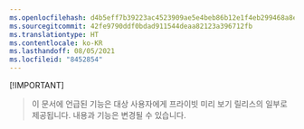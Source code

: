 ```yaml
---
ms.openlocfilehash: d4b5eff7b39223ac4523909ae5e4beb86b12e1f4eb299468a8e008c0f38a40b7
ms.sourcegitcommit: 42fe9790ddf0bdad911544deaa82123a396712fb
ms.translationtype: HT
ms.contentlocale: ko-KR
ms.lasthandoff: 08/05/2021
ms.locfileid: "8452854"
---
```

 [!IMPORTANT]
> 이 문서에 언급된 기능은 대상 사용자에게 프라이빗 미리 보기 릴리스의 일부로 제공됩니다. 내용과 기능은 변경될 수 있습니다. 
